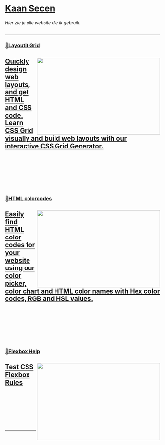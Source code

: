 <a href=https://kaansecen.nl>
  <h1>Kaan Secen</h1>
</a>

###### Hier zie je alle website die ik gebruik.
---

### [🎨Layoutit Grid](https://grid.layoutit.com)

<a href=https://grid.layoutit.com>
  <img id="im" width=400 height=250 align="right" src=https://raw.githubusercontent.com/Leniolabs/layoutit-grid/main/assets/layoutit-grid-showcase.gif>
  <h2>Quickly design web layouts, and get HTML and CSS code. Learn CSS Grid visually and build web layouts with our interactive CSS Grid Generator.
    <br>
    <br>
    <br>
    <br>
    <br>
    <br>
  </h2>
</a>

### [🎨HTML colorcodes](https://htmlcolorcodes.com/)

<a href=https://htmlcolorcodes.com>
  <img id="im" width=400 height=250 align="right" src=https://htmlcolorcodes.com/assets/images/html-color-codes-picker-charts-names-tutorials-resources.jpg>
  <h2>Easily find HTML color codes for your website using our color picker, color chart and HTML color names with Hex color codes, RGB and HSL values.
    <br>
    <br>
    <br>
    <br>
    <br>
    <br>
  </h2>
</a>

### [🎨Flexbox Help](https://flexbox.help/)

<a href=https://flexbox.help>
  <img id="im" width=400 height=250 align="right" src=https://i.imgur.com/7baD8P8.png>
  <h2>Test CSS Flexbox Rules
    <br>
    <br>
    <br>
    <br>
    <br>
    <br>
  </h2>
</a>


---
